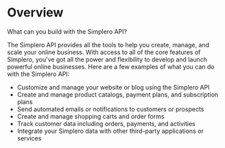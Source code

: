 # Overview

What can you build with the Simplero API?

The Simplero API provides all the tools to help you create, manage, and scale your online business. With access to all of the core features of Simplero, you've got all the power and flexibility to develop and launch powerful online businesses. Here are a few examples of what you can do with the Simplero API:

- Customize and manage your website or blog using the Simplero API
- Create and manage product catalogs, payment plans, and subscription plans
- Send automated emails or notifications to customers or prospects
- Create and manage shopping carts and order forms
- Track customer data including orders, payments, and activities
- Integrate your Simplero data with other third-party applications or services
